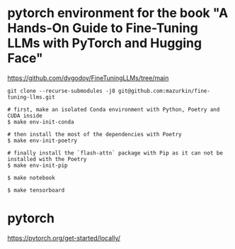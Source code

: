 # pytorch environment for the book "A Hands-On Guide to Fine-Tuning LLMs with PyTorch and Hugging Face"

https://github.com/dvgodoy/FineTuningLLMs/tree/main

```shell
git clone --recurse-submodules -j8 git@github.com:mazurkin/fine-tuning-llms.git
```

```shell
# first, make an isolated Conda environment with Python, Poetry and CUDA inside
$ make env-init-conda

# then install the most of the dependencies with Poetry
$ make env-init-poetry

# finally install the `flash-attn` package with Pip as it can not be installed with the Poetry
$ make env-init-pip
```

```shell
$ make notebook
```

```shell
$ make tensorboard
```

# pytorch

https://pytorch.org/get-started/locally/
